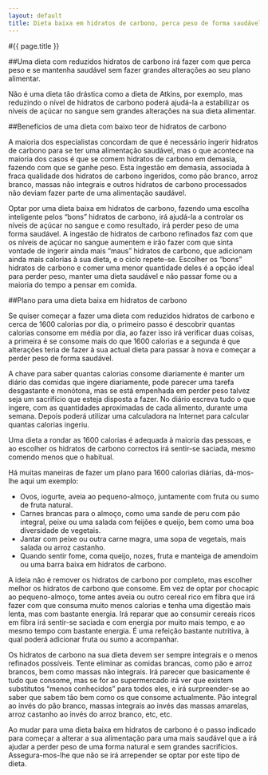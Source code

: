 ```yaml
---
layout: default
title: Dieta baixa em hidratos de carbono, perca peso de forma saudável
---
```


#{{ page.title }}

##Uma dieta com reduzidos hidratos de carbono irá fazer com que perca peso e se mantenha saudável sem fazer grandes alterações ao seu plano alimentar.

Não é uma dieta tão drástica como a dieta de Atkins, por exemplo, mas reduzindo o nível de hidratos de carbono poderá ajudá-la a estabilizar os níveis de açúcar no sangue sem grandes alterações na sua dieta alimentar.

##Benefícios de uma dieta com baixo teor de hidratos de carbono

A maioria dos especialistas concordam de que é necessário ingerir hidratos de carbono para se ter uma alimentação saudável, mas o que acontece na maioria dos casos é que se comem hidratos de carbono em demasia, fazendo com que se ganhe peso. Esta ingestão em demasia, associada à fraca qualidade dos hidratos de carbono ingeridos, como pão branco, arroz branco, massas não integrais e outros hidratos de carbono processados não deviam fazer parte de uma alimentação saudável.

Optar por uma dieta baixa em hidratos de carbono, fazendo uma escolha inteligente pelos “bons” hidratos de carbono, irá ajudá-la a controlar os níveis de açúcar no sangue e como resultado, irá perder peso de uma forma saudável. A ingestão de hidratos de carbono refinados faz com que os níveis de açúcar no sangue aumentem e irão fazer com que sinta vontade de ingerir ainda mais “maus” hidratos de carbono, que adicionam ainda mais calorias à sua dieta, e o ciclo repete-se.
Escolher os “bons” hidratos de carbono e comer uma menor quantidade deles é a opção ideal para perder peso, manter uma dieta saudável e não passar fome ou a maioria do tempo a pensar em comida.

##Plano para uma dieta baixa em hidratos de carbono

Se quiser começar a fazer uma dieta com reduzidos hidratos de carbono e cerca de 1600 calorias por dia, o primeiro passo é descobrir quantas calorias consome em média por dia, ao fazer isso irá verificar duas coisas, a primeira é se consome mais do que 1600 calorias e a segunda é que alterações teria de fazer à sua actual dieta para passar à nova e começar a perder peso de forma saudável.

A chave para saber quantas calorias consome diariamente é manter um diário das comidas que ingere diariamente, pode parecer uma tarefa desgastante e monótona, mas se está empenhada em perder peso talvez seja um sacrifício que esteja disposta a fazer. No diário escreva tudo o que ingere, com as quantidades aproximadas de cada alimento, durante uma semana. Depois poderá utilizar uma calculadora na Internet para calcular quantas calorias ingeriu.

Uma dieta a rondar as 1600 calorias é adequada à maioria das pessoas, e ao escolher os hidratos de carbono correctos irá sentir-se saciada, mesmo comendo menos que o habitual.

Há muitas maneiras de fazer um plano para 1600 calorias diárias, dá-mos-lhe aqui um exemplo:

* Ovos, iogurte, aveia ao pequeno-almoço, juntamente com fruta ou sumo de fruta natural.
* Carnes brancas para o almoço, como uma sande de peru com pão integral, peixe ou uma salada com feijões e queijo, bem como uma boa diversidade de vegetais.
* Jantar com peixe ou outra carne magra, uma sopa de vegetais, mais salada ou arroz castanho.
* Quando sentir fome, coma queijo, nozes, fruta e manteiga de amendoim ou uma barra baixa em hidratos de carbono.

A ideia não é remover os hidratos de carbono por completo, mas escolher melhor os hidratos de carbono que consome. Em vez de optar por chocapic ao pequeno-almoço, tome antes aveia ou outro cereal rico em fibra que irá fazer com que consuma muito menos calorias e tenha uma digestão mais lenta, mas com bastante energia. Irá reparar que ao consumir cereais ricos em fibra irá sentir-se saciada e com energia por muito mais tempo, e ao mesmo tempo com bastante energia. É uma refeição bastante nutritiva, à qual poderá adicionar fruta ou sumo a acompanhar.

Os hidratos de carbono na sua dieta devem ser sempre integrais e o menos refinados possíveis. Tente eliminar as comidas brancas, como pão e arroz brancos, bem como massas não integrais. Irá parecer que basicamente é tudo que consome, mas se for ao supermercado irá ver que existem substitutos “menos conhecidos” para todos eles, e irá surpreender-se ao saber que sabem tão bem como os que consome actualmente. Pão integral ao invés do pão branco, massas integrais ao invés das massas amarelas, arroz castanho ao invés do arroz branco, etc, etc.

Ao mudar para uma dieta baixa em hidratos de carbono é o passo indicado para começar a alterar a sua alimentação para uma mais saudável que a irá ajudar a perder peso de uma forma natural e sem grandes sacrifícios. Assegura-mos-lhe que não se irá arrepender se optar por este tipo de dieta.